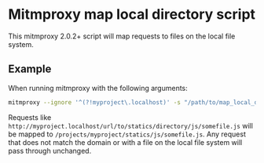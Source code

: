 # Mitmproxy map local directory script
This mitmproxy 2.0.2+ script will map requests to files on the local file system.

## Example
When running mitmproxy with the following arguments:

```bash
mitmproxy --ignore '^(?!myproject\.localhost)' -s "/path/to/map_local_directory.py --path /url/to/statics/directory --src /projects/myproject/statics"
```

Requests like `http://myproject.localhost/url/to/statics/directory/js/somefile.js` will be mapped to `/projects/myproject/statics/js/somefile.js`.
Any request that does not match the domain or with a file on the local file system will pass through unchanged.
